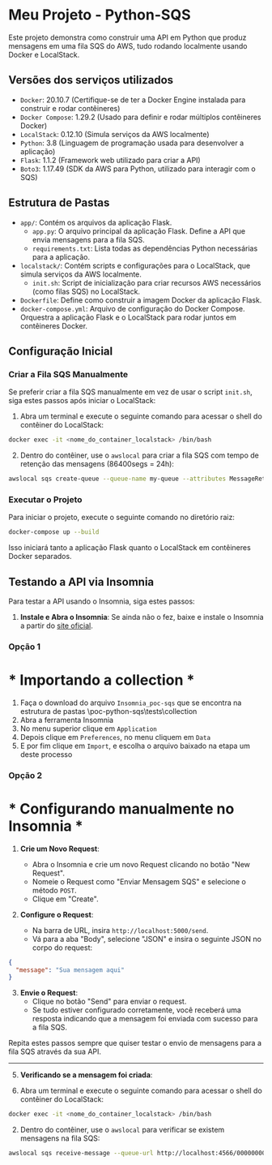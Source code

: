 # Meu Projeto -  Python-SQS

Este projeto demonstra como construir uma API em Python que produz mensagens em uma fila SQS do AWS, tudo rodando localmente usando Docker e LocalStack.

## Versões dos serviços utilizados

- `Docker`: 20.10.7 (Certifique-se de ter a Docker Engine instalada para construir e rodar contêineres)
- `Docker Compose`: 1.29.2 (Usado para definir e rodar múltiplos contêineres Docker)
- `LocalStack`: 0.12.10 (Simula serviços da AWS localmente)
- `Python`: 3.8 (Linguagem de programação usada para desenvolver a aplicação)
- `Flask`: 1.1.2 (Framework web utilizado para criar a API)
- `Boto3`: 1.17.49 (SDK da AWS para Python, utilizado para interagir com o SQS)

## Estrutura de Pastas

- `app/`: Contém os arquivos da aplicação Flask.
  - `app.py`: O arquivo principal da aplicação Flask. Define a API que envia mensagens para a fila SQS.
  - `requirements.txt`: Lista todas as dependências Python necessárias para a aplicação.
- `localstack/`: Contém scripts e configurações para o LocalStack, que simula serviços da AWS localmente.
  - `init.sh`: Script de inicialização para criar recursos AWS necessários (como filas SQS) no LocalStack.
- `Dockerfile`: Define como construir a imagem Docker da aplicação Flask.
- `docker-compose.yml`: Arquivo de configuração do Docker Compose. Orquestra a aplicação Flask e o LocalStack para rodar juntos em contêineres Docker.

## Configuração Inicial

### Criar a Fila SQS Manualmente

Se preferir criar a fila SQS manualmente em vez de usar o script `init.sh`, siga estes passos após iniciar o LocalStack:

1. Abra um terminal e execute o seguinte comando para acessar o shell do contêiner do LocalStack:

```bash
docker exec -it <nome_do_container_localstack> /bin/bash
```

2. Dentro do contêiner, use o `awslocal` para criar a fila SQS com tempo de retenção das mensagens (86400segs = 24h):

```bash
awslocal sqs create-queue --queue-name my-queue --attributes MessageRetentionPeriod=86400

```

### Executar o Projeto

Para iniciar o projeto, execute o seguinte comando no diretório raiz:

```bash
docker-compose up --build
```

Isso iniciará tanto a aplicação Flask quanto o LocalStack em contêineres Docker separados.

## Testando a API via Insomnia


Para testar a API usando o Insomnia, siga estes passos:

1. **Instale e Abra o Insomnia**: Se ainda não o fez, baixe e instale o Insomnia a partir do [site oficial](https://insomnia.rest/download).

### Opção 1 ###
# * Importando a collection *

1. Faça o download do arquivo `Insomnia_poc-sqs` que se encontra na estrutura de pastas \poc-python-sqs\tests\collection
2. Abra a ferramenta Insomnia
3. No menu superior clique em `Application`
4. Depois clique em `Preferences`, no menu cliquem em `Data`
5. E por fim clique em `Import`, e escolha o arquivo baixado na etapa um deste processo

### Opção 2 ###
# * Configurando manualmente no Insomnia *

1. **Crie um Novo Request**:
   - Abra o Insomnia e crie um novo Request clicando no botão "New Request".
   - Nomeie o Request como "Enviar Mensagem SQS" e selecione o método `POST`.
   - Clique em "Create".

2. **Configure o Request**:
   - Na barra de URL, insira `http://localhost:5000/send`.
   - Vá para a aba "Body", selecione "JSON" e insira o seguinte JSON no corpo do request:

```json
{
  "message": "Sua mensagem aqui"
}
```

3. **Envie o Request**:
   - Clique no botão "Send" para enviar o request.
   - Se tudo estiver configurado corretamente, você receberá uma resposta indicando que a mensagem foi enviada com sucesso para a fila SQS.

Repita estes passos sempre que quiser testar o envio de mensagens para a fila SQS através da sua API.

---
5. **Verificando se a mensagem foi criada**:

1. Abra um terminal e execute o seguinte comando para acessar o shell do contêiner do LocalStack:

```bash
docker exec -it <nome_do_container_localstack> /bin/bash
```

2. Dentro do contêiner, use o `awslocal` para verificar se existem mensagens na fila SQS:

```bash
awslocal sqs receive-message --queue-url http://localhost:4566/000000000000/my-queue



```

